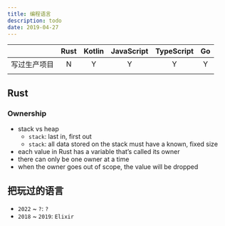 ```yaml
---
title: 编程语言
description: todo
date: 2019-04-27
---
```


|              | Rust | Kotlin | JavaScript | TypeScript | Go |
|:------------:|:----:|:------:|:----------:|:----------:|:--:|
|  写过生产项目  |   N  |    Y   |     Y      |      Y     |  Y |
|              |      |        |            |            |    |

## Rust

### Ownership

* stack vs heap
  - `stack`: last in, first out
  - `stack`: all data stored on the stack must have a known, fixed size
* each value in Rust has a variable that’s called its owner
* there can only be one owner at a time
* when the owner goes out of scope, the value will be dropped

## 把玩过的语言

* `2022` ~ `?`: `?`
* `2018` ~ `2019`: `Elixir`
